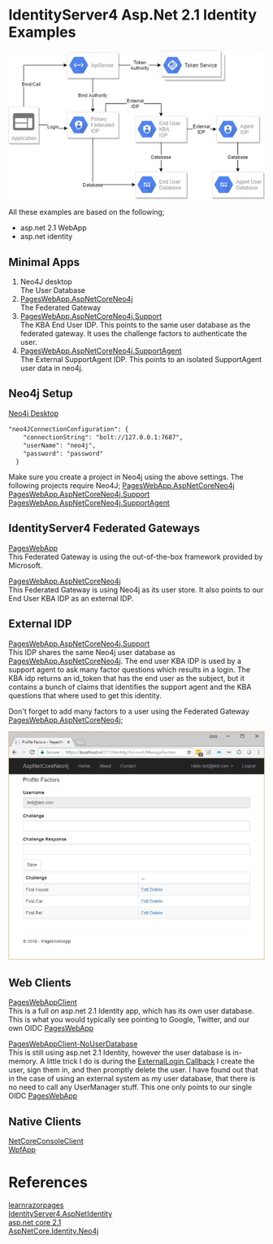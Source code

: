 # IdentityServer4 Asp.Net 2.1 Identity Examples

![Architecture](./End-User-KBA-IDPS.png)


All these examples are based on the following;  
  * asp.net 2.1 WebApp  
  * asp.net identity  
  
## Minimal Apps
1. Neo4J desktop  
   The User Database
2. [PagesWebApp.AspNetCoreNeo4j](src/PagesWebApp.AspNetCoreNeo4j)  
   The Federated Gateway
3. [PagesWebApp.AspNetCoreNeo4j.Support](src/PagesWebApp.AspNetCoreNeo4j.Support)  
   The KBA End User IDP.  This points to the same user database as the federated gateway.  It uses the challenge factors to authenticate the user.
4. [PagesWebApp.AspNetCoreNeo4j.SupportAgent](src/PagesWebApp.AspNetCoreNeo4j.SupportAgent)  
   The External SupportAgent IDP.  This points to an isolated SupportAgent user data in neo4j. 


## Neo4j Setup
[Neo4j Desktop](https://neo4j.com/download/)  

```
"neo4JConnectionConfiguration": {
    "connectionString": "bolt://127.0.0.1:7687",
    "userName": "neo4j",
    "password": "password"
  }
```
Make sure you create a project in Neo4j using the above settings.  The following projects require Neo4J;
[PagesWebApp.AspNetCoreNeo4j](src/PagesWebApp.AspNetCoreNeo4j)  
[PagesWebApp.AspNetCoreNeo4j.Support](src/PagesWebApp.AspNetCoreNeo4j.Support)  
[PagesWebApp.AspNetCoreNeo4j.SupportAgent](src/PagesWebApp.AspNetCoreNeo4j.SupportAgent)  

## IdentityServer4 Federated Gateways 
[PagesWebApp](src/PagesWebApp)  
This Federated Gateway is using the out-of-the-box framework provided by Microsoft.  

[PagesWebApp.AspNetCoreNeo4j](src/PagesWebApp.AspNetCoreNeo4j)  
This Federated Gateway is using Neo4j as its user store.  It also points to our End User KBA IDP as an external IDP.  

## External IDP
[PagesWebApp.AspNetCoreNeo4j.Support](src/PagesWebApp.AspNetCoreNeo4j.Support)  
This IDP shares the same Neo4j user database as [PagesWebApp.AspNetCoreNeo4j](src/PagesWebApp.AspNetCoreNeo4j).  The end user KBA IDP is used by a support agent to ask many factor questions which results in a login.  The KBA idp returns an id_token that has the end user as the subject, but it contains a bunch of claims that identifies the support agent and the KBA questions that where used to get this identity.

Don't forget to add many factors to a user using the Federated Gateway [PagesWebApp.AspNetCoreNeo4j](src/PagesWebApp.AspNetCoreNeo4j);  

![Many Factor](./many-factor.png)

## Web Clients
[PagesWebAppClient](src/PagesWebAppClient)  
This is a full on asp.net 2.1 Identity app, which has its own user database.  This is what you would typically see pointing to Google, Twitter, and our own OIDC [PagesWebApp](src/PagesWebApp)  

[PagesWebAppClient-NoUserDatabase](src/PagesWebAppClient-NoUserDatabase)  
This is still using asp.net 2.1 Identity, however the user database is in-memory.  A little trick I do is during the [ExternalLogin Callback](src/PagesWebAppClient-NoUserDatabase/Areas/Identity/Pages/Account/ExternalLogin.cshtml.cs)  I create the user, sign them in, and then promptly delete the user.  I have found out that in the case of using an external system as my user database, that there is no need to call any UserManager stuff.  This one only points to our single OIDC [PagesWebApp](src/PagesWebApp)  

## Native Clients
[NetCoreConsoleClient](src/NetCoreConsoleClient)  
[WpfApp](src/WpfApp)  

# References
[learnrazorpages](https://www.learnrazorpages.com/razor-pages)  
[IdentityServer4.AspNetIdentity](https://github.com/IdentityServer/IdentityServer4.AspNetIdentity)  
[asp.net core 2.1](https://docs.microsoft.com/en-us/aspnet/core/aspnetcore-2.1?view=aspnetcore-2.1)  
[AspNetCore.Identity.Neo4j](https://github.com/dopare/AspNetCore.Identity.Neo4j)  


